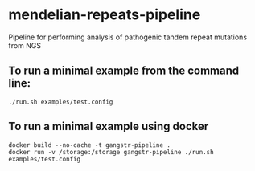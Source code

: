 # mendelian-repeats-pipeline
Pipeline for performing analysis of pathogenic tandem repeat mutations from NGS

## To run a minimal example from the command line:
```
./run.sh examples/test.config
```

## To run a minimal example using docker
```
docker build --no-cache -t gangstr-pipeline .
docker run -v /storage:/storage gangstr-pipeline ./run.sh examples/test.config
```